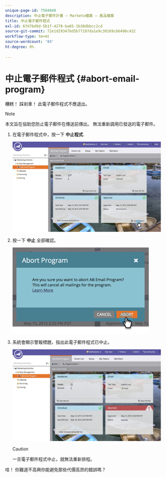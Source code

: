 ```yaml
---
unique-page-id: 7504840
description: 中止電子郵件計畫 — Marketo檔案 — 產品檔案
title: 中止電子郵件程式
exl-id: 6fd7bd9d-5b1f-4278-ba65-1b38dbbcc2cd
source-git-commit: 72e1d29347bd5b77107da1e9c30169cb6490c432
workflow-type: tm+mt
source-wordcount: '93'
ht-degree: 0%

---
```


# 中止電子郵件程式 {#abort-email-program}

糟糕！ 踩剎車！ 此電子郵件程式不應退出。

>[!NOTE]
>
>本文旨在協助您防止電子郵件在傳送前傳出。 無法重新調用已發送的電子郵件。

1. 在電子郵件程式中，按一下 **中止程式**.

   ![](assets/dashboardleads.jpg)

1. 按一下 **中止** 全部確認。

   ![](assets/image2015-5-20-15-3a24-3a35.png)

1. 系統會顯示警報標題，指出此電子郵件程式已中止。

   ![](assets/dashboardleadchange2.jpg)

   >[!CAUTION]
   >
   >一旦電子郵件程式中止，就無法重新排程。

哇！ 你難道不高興你能避免那些代價高昂的錯誤嗎？
